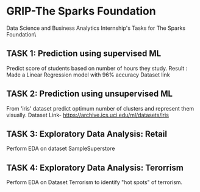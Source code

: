 # GRIP-The Sparks Foundation
Data Science and Business Analytics Internship's Tasks for The Sparks Foundation\
## TASK 1: Prediction using supervised ML ##
Predict score of students based on number of hours they study.
Result : Made a Linear Regression model with 96% accuracy
Dataset link

## TASK 2: Prediction using unsupervised ML ##
From 'iris' dataset predict optimum number of clusters and represent them visually.
Dataset Link- https://archive.ics.uci.edu/ml/datasets/iris

## TASK 3: Exploratory Data Analysis: Retail ##
Perform EDA on dataset SampleSuperstore

## TASK 4: Exploratory Data Analysis: Terorrism ##
Perform EDA on Dataset Terrorism to identify "hot spots" of terrorism.
